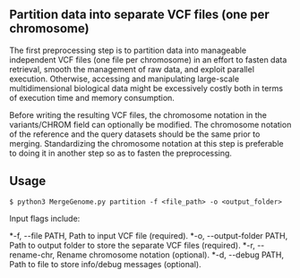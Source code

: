 ## Partition data into separate VCF files (one per chromosome)

The first preprocessing step is to partition data into manageable independent VCF files (one file per chromosome) in an effort to fasten data retrieval, smooth the management of raw data, and exploit parallel execution. Otherwise, accessing and manipulating large-scale multidimensional biological data might be excessively costly both in terms of execution time and memory consumption.

Before writing the resulting VCF files, the chromosome notation in the variants/CHROM field can optionally be modified. The chromosome notation of the reference and the query datasets should be the same prior to merging. Standardizing the chromosome notation at this step is preferable to doing it in another step so as to fasten the preprocessing.

## Usage

```
$ python3 MergeGenome.py partition -f <file_path> -o <output_folder>
```

Input flags include:

*-f, --file PATH, Path to input VCF file (required).
*-o, --output-folder PATH, Path to output folder to store the separate VCF files (required).
*-r, --rename-chr, Rename chromosome notation (optional).
*-d, --debug PATH, Path to file to store info/debug messages (optional).